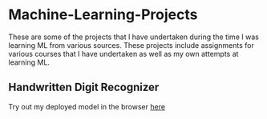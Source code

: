 # Machine-Learning-Projects

These are some of the projects that I have undertaken during the time I was learning ML from various sources.
These projects include assignments for various courses that I have undertaken as well as my own attempts at learning ML.

## Handwritten Digit Recognizer

Try out my deployed model in the browser [here](http://139.59.91.119:8888/)
